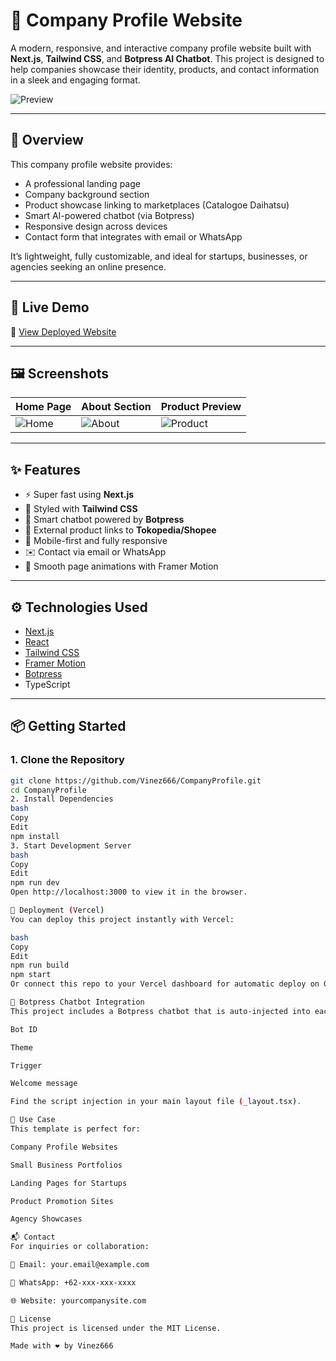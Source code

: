 # 🏢 Company Profile Website

A modern, responsive, and interactive company profile website built with **Next.js**, **Tailwind CSS**, and **Botpress AI Chatbot**. This project is designed to help companies showcase their identity, products, and contact information in a sleek and engaging format.

![Preview](https://github.com/Vinez666/CompanyProfile/blob/master/public/preview.png?raw=true)

---

## 📌 Overview

This company profile website provides:

- A professional landing page
- Company background section
- Product showcase linking to marketplaces (Catalogoe Daihatsu)
- Smart AI-powered chatbot (via Botpress)
- Responsive design across devices
- Contact form that integrates with email or WhatsApp

It’s lightweight, fully customizable, and ideal for startups, businesses, or agencies seeking an online presence.

---

## 🚀 Live Demo

🔗 [View Deployed Website](https://company-profile-five-eta.vercel.app/)  

---

## 🖼️ Screenshots

| Home Page | About Section | Product Preview |
|-----------|----------------|-----------------|
| ![Home](https://github.com/Vinez666/CompanyProfile/blob/master/public/preview.png?raw=true) | ![About](https://github.com/Vinez666/CompanyProfile/blob/master/public/about.png?raw=true) | ![Product](https://github.com/Vinez666/CompanyProfile/blob/master/public/product.png?raw=true) |

---

## ✨ Features

- ⚡ Super fast using **Next.js**
- 🎨 Styled with **Tailwind CSS**
- 🧠 Smart chatbot powered by **Botpress**
- 🛒 External product links to **Tokopedia/Shopee**
- 📱 Mobile-first and fully responsive
- ✉️ Contact via email or WhatsApp
- 🎥 Smooth page animations with Framer Motion

---

## ⚙️ Technologies Used

- [Next.js](https://nextjs.org/)
- [React](https://reactjs.org/)
- [Tailwind CSS](https://tailwindcss.com/)
- [Framer Motion](https://www.framer.com/motion/)
- [Botpress](https://botpress.com/)
- TypeScript

---

## 📦 Getting Started

### 1. Clone the Repository

```bash
git clone https://github.com/Vinez666/CompanyProfile.git
cd CompanyProfile
2. Install Dependencies
bash
Copy
Edit
npm install
3. Start Development Server
bash
Copy
Edit
npm run dev
Open http://localhost:3000 to view it in the browser.

🚀 Deployment (Vercel)
You can deploy this project instantly with Vercel:

bash
Copy
Edit
npm run build
npm start
Or connect this repo to your Vercel dashboard for automatic deploy on Git push.

🤖 Botpress Chatbot Integration
This project includes a Botpress chatbot that is auto-injected into each page. You can customize:

Bot ID

Theme

Trigger

Welcome message

Find the script injection in your main layout file (_layout.tsx).

🧠 Use Case
This template is perfect for:

Company Profile Websites

Small Business Portfolios

Landing Pages for Startups

Product Promotion Sites

Agency Showcases

📬 Contact
For inquiries or collaboration:

📧 Email: your.email@example.com

💬 WhatsApp: +62-xxx-xxx-xxxx

🌐 Website: yourcompanysite.com

📄 License
This project is licensed under the MIT License.

Made with ❤️ by Vinez666
